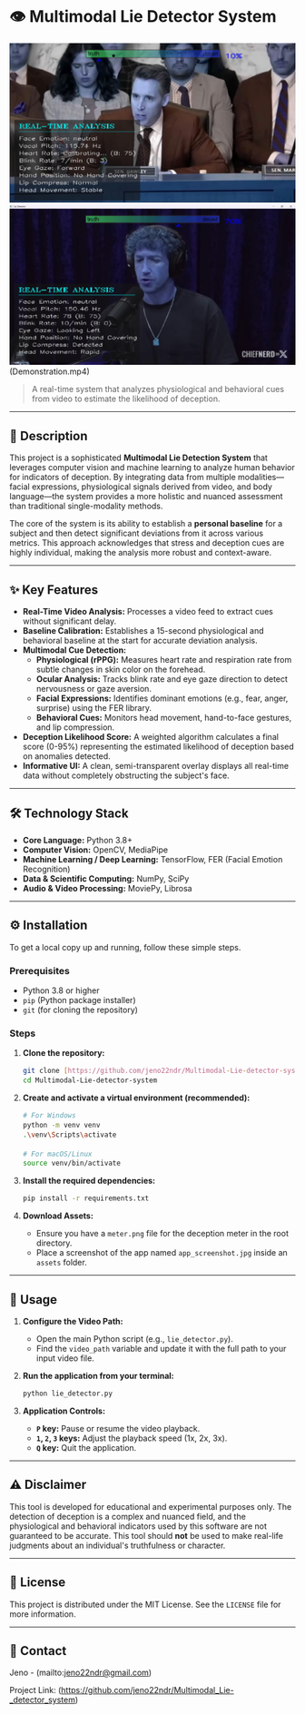 # 👁️ Multimodal Lie Detector System

![Application Screenshot](img4.png)
![Demonstration Video Thumbnail](img3.jpg)(Demonstration.mp4)
> A real-time system that analyzes physiological and behavioral cues from video to estimate the likelihood of deception.

---

## 📜 Description

This project is a sophisticated **Multimodal Lie Detection System** that leverages computer vision and machine learning to analyze human behavior for indicators of deception. By integrating data from multiple modalities—facial expressions, physiological signals derived from video, and body language—the system provides a more holistic and nuanced assessment than traditional single-modality methods.

The core of the system is its ability to establish a **personal baseline** for a subject and then detect significant deviations from it across various metrics. This approach acknowledges that stress and deception cues are highly individual, making the analysis more robust and context-aware.

---

## ✨ Key Features

- **Real-Time Video Analysis:** Processes a video feed to extract cues without significant delay.
- **Baseline Calibration:** Establishes a 15-second physiological and behavioral baseline at the start for accurate deviation analysis.
- **Multimodal Cue Detection:**
  - **Physiological (rPPG):** Measures heart rate and respiration rate from subtle changes in skin color on the forehead.
  - **Ocular Analysis:** Tracks blink rate and eye gaze direction to detect nervousness or gaze aversion.
  - **Facial Expressions:** Identifies dominant emotions (e.g., fear, anger, surprise) using the FER library.
  - **Behavioral Cues:** Monitors head movement, hand-to-face gestures, and lip compression.
- **Deception Likelihood Score:** A weighted algorithm calculates a final score (0-95%) representing the estimated likelihood of deception based on anomalies detected.
- **Informative UI:** A clean, semi-transparent overlay displays all real-time data without completely obstructing the subject's face.

---

## 🛠️ Technology Stack

- **Core Language:** Python 3.8+
- **Computer Vision:** OpenCV, MediaPipe
- **Machine Learning / Deep Learning:** TensorFlow, FER (Facial Emotion Recognition)
- **Data & Scientific Computing:** NumPy, SciPy
- **Audio & Video Processing:** MoviePy, Librosa

---

## ⚙️ Installation

To get a local copy up and running, follow these simple steps.

### Prerequisites

- Python 3.8 or higher
- `pip` (Python package installer)
- `git` (for cloning the repository)

### Steps

1.  **Clone the repository:**
    ```bash
    git clone [https://github.com/jeno22ndr/Multimodal-Lie-detector-system.git](https://github.com/jeno22ndr/Multimodal-Lie-detector-system.git)
    cd Multimodal-Lie-detector-system
    ```

2.  **Create and activate a virtual environment (recommended):**
    ```bash
    # For Windows
    python -m venv venv
    .\venv\Scripts\activate

    # For macOS/Linux
    source venv/bin/activate
    ```

3.  **Install the required dependencies:**
    ```bash
    pip install -r requirements.txt
    ```
4.  **Download Assets:**
    - Ensure you have a `meter.png` file for the deception meter in the root directory.
    - Place a screenshot of the app named `app_screenshot.jpg` inside an `assets` folder.

---

## 🚀 Usage

1.  **Configure the Video Path:**
    - Open the main Python script (e.g., `lie_detector.py`).
    - Find the `video_path` variable and update it with the full path to your input video file.

2.  **Run the application from your terminal:**
    ```bash
    python lie_detector.py
    ```

3.  **Application Controls:**
    - **`P` key:** Pause or resume the video playback.
    - **`1`, `2`, `3` keys:** Adjust the playback speed (1x, 2x, 3x).
    - **`Q` key:** Quit the application.

---

## ⚠️ Disclaimer

This tool is developed for educational and experimental purposes only. The detection of deception is a complex and nuanced field, and the physiological and behavioral indicators used by this software are not guaranteed to be accurate. This tool should **not** be used to make real-life judgments about an individual's truthfulness or character.

---

## 📄 License

This project is distributed under the MIT License. See the `LICENSE` file for more information.

---

## 📧 Contact

Jeno - (mailto:jeno22ndr@gmail.com)

Project Link: (https://github.com/jeno22ndr/Multimodal_Lie-_detector_system)
